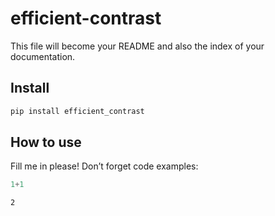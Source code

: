efficient-contrast
================

<!-- WARNING: THIS FILE WAS AUTOGENERATED! DO NOT EDIT! -->

This file will become your README and also the index of your
documentation.

## Install

``` sh
pip install efficient_contrast
```

## How to use

Fill me in please! Don’t forget code examples:

``` python
1+1
```

    2
